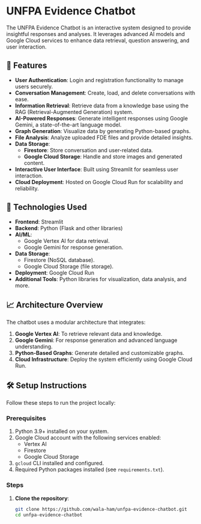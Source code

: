 # UNFPA Evidence Chatbot

The UNFPA Evidence Chatbot is an interactive system designed to provide insightful responses and analyses. It leverages advanced AI models and Google Cloud services to enhance data retrieval, question answering, and user interaction.

## 🌟 Features
- **User Authentication**: Login and registration functionality to manage users securely.
- **Conversation Management**: Create, load, and delete conversations with ease.
- **Information Retrieval**: Retrieve data from a knowledge base using the RAG (Retrieval-Augmented Generation) system.
- **AI-Powered Responses**: Generate intelligent responses using Google Gemini, a state-of-the-art language model.
- **Graph Generation**: Visualize data by generating Python-based graphs.
- **File Analysis**: Analyze uploaded FDE files and provide detailed insights.
- **Data Storage**: 
  - **Firestore**: Store conversation and user-related data.
  - **Google Cloud Storage**: Handle and store images and generated content.
- **Interactive User Interface**: Built using Streamlit for seamless user interaction.
- **Cloud Deployment**: Hosted on Google Cloud Run for scalability and reliability.

## 🚀 Technologies Used
- **Frontend**: Streamlit
- **Backend**: Python (Flask and other libraries)
- **AI/ML**: 
  - Google Vertex AI for data retrieval.
  - Google Gemini for response generation.
- **Data Storage**: 
  - Firestore (NoSQL database).
  - Google Cloud Storage (file storage).
- **Deployment**: Google Cloud Run
- **Additional Tools**: Python libraries for visualization, data analysis, and more.

## 📈 Architecture Overview
The chatbot uses a modular architecture that integrates:
1. **Google Vertex AI**: To retrieve relevant data and knowledge.
2. **Google Gemini**: For response generation and advanced language understanding.
3. **Python-Based Graphs**: Generate detailed and customizable graphs.
4. **Cloud Infrastructure**: Deploy the system efficiently using Google Cloud Run.

## 🛠️ Setup Instructions
Follow these steps to run the project locally:

### Prerequisites
1. Python 3.9+ installed on your system.
2. Google Cloud account with the following services enabled:
   - Vertex AI
   - Firestore
   - Google Cloud Storage
3. `gcloud` CLI installed and configured.
4. Required Python packages installed (see `requirements.txt`).

### Steps
1. **Clone the repository**:
   ```bash
   git clone https://github.com/wala-ham/unfpa-evidence-chatbot.git
   cd unfpa-evidence-chatbot

